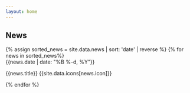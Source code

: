```yaml
---
layout: home
---
```


<div id='news' class='section'>
  <h2 class='section-title'>News</h2>
  {% assign sorted_news = site.data.news | sort: 'date' | reverse %}
  {% for news in sorted_news%}
    <div class='news'>
      <div class='news-date'>{{news.date | date: "%B %-d, %Y"}} </div>
      <div class='vertical-line'></div>
      <p class='news-title'>{{news.title}} {{site.data.icons[news.icon]}}</p>
    </div>
  {% endfor %}
</div>